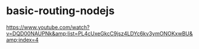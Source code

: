 # basic-routing-nodejs
https://www.youtube.com/watch?v=DQD00NAUPNk&amp;list=PL4cUxeGkcC9jsz4LDYc6kv3ymONOKxwBU&amp;index=4
